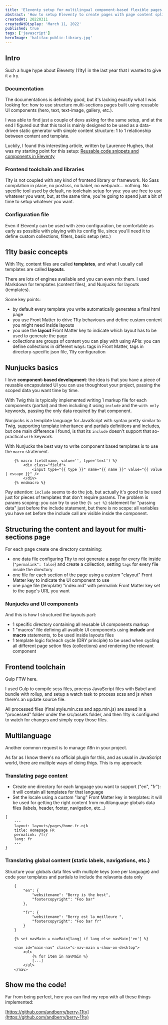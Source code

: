 ```yaml
---
title: 'Eleventy setup for multilingual component-based flexible pages'
abstract: 'How to setup Eleventy to create pages with page content splitted in serveral files using reusable UI components'
createdAt: 20220311
createdAtDisplay: 'March 11, 2022'
published: true
tags: ['javascript']
heroImage: 'halifax-public-library.jpg'
---
```


## Intro

Such a huge hype about Eleventy (11ty) in the last year that I wanted to give it a try.

### Documentation

The documentations is definitely good, but it's lacking exactly what I was looking for: how to use structure multi-sections pages built using reusable UI components (hero, text, text-image, gallery, etc.).

I was able to find just a couple of devs asking for the same setup, and at the end I figured out that this tool is mainly designed to be used as a data-driven static generator with simple content structure: 1 to 1 relationship between content and template.

Luckily, I found this interesting article, written by Laurence Hughes, that was my starting point for this setup: [Reusable code snippets and components in Eleventy](https://fuzzylogic.me/posts/reusable-code-snippets-and-components-in-eleventy/)

### Frontend toolchain and libraries

11ty is not coupled with any kind of frontend library or framework. No Sass compilation in place, no postcss, no babel, no webpack... nothing. No specific tool used by default, no toolchain setup for you: you are free to use whatever you want, but, at the same time, you're going to spend just a bit of time to setup whatever you want.

### Configuration file

Even if Eleventy can be used with zero configuration, be comfortable as early as possible with playing with its config file, since you'll need it to define custom collections, filters, basic setup (etc.)

## 11ty basic concepts

With 11ty, content files are called **templates**, and what I usually call templates are called **layouts**.

There are lots of engines available and you can even mix them.
I used Markdown for templates (content files), and Nunjucks for layouts (templates).

Some key points:

-   by default every template you write automatically generates a final html page
-   you use Front Matter to drive 11ty behaviours and define custom content you might need inside layouts
-   you use the **layout** Front Matter key to indicate which layout has to be used to generate the page
-   collections are groups of content you can play with using APIs: you can define collections in different ways: tags in Front Matter, tags in directory-specific json file, 11ty configuration

## Nunjucks basics

I love **component-based development**: the idea is that you have a piece of reusable encapsulated UI you can use thoughtout your project, passing the scoped data you want time by time.

With Twig this is typically implemented writing 1 markup file for each components (partial) and then including it using `include` and the `with only` keywords, passing the only data required by that component.

Nunjucks is a template language for JavaScript with syntax pretty similar to Twig, supporting template inheritance and partials definitions and includes, but one main difference I found, is that its `include` doesn't support that so-practical `with` keywork.

With Nunjucks the best way to write component based templates is to use the `macro` stratement.

```twig[macros.njk]
    {% macro field(name, value='', type='text') %}
        <div class="field">
            <input type="{{ type }}" name="{{ name }}" value="{{ value | escape }}" />
        </div>
    {% endmacro %}
```

Pay attention: `include` seems to do the job, but actually it's good to be used just for pieces of templates that don't require params. The problem is params scoping: you can try to use the `{% set %}` statement for "passing data" just before the include statement, but there is no scope: all variables you have set before the include call are visible inside the component.

## Structuring the content and layout for multi-sections page

For each page create one directory containing:

-   one data file configuring 11ty to not generate a page for every file inside (`"permalink": false`) and create a collection, setting `tags` for every file inside the directory
-   one file for each section of the page using a custom "clayout" Front Matter key to indicate the UI component to use
-   one page file (template) "index.md" with permalink Front Matter key set to the page's URL you want

### Nunjucks and UI components

And this is how I structured the layouts part:

-   1 specific directory containing all reusable UI components markup
-   1 "macros" file defining all availble UI components using **include** and **macro** statements, to be used inside layouts files
-   1 template logic for/each cycle (DRY principle) to be used when cycling all different page setion files (collections) and rendering the relevant component

## Frontend toolchain

Gulp FTW here.

I used Gulp to compile scss files, process JavaScript files with Babel and bundle with rollup, and setup a watch task to process scss and js when there's an update source file.

All processed files (final style.min.css and app.min.js) are saved in a "processed" folder under the src/assets folder, and then 11ty is configured to watch for changes and simply copy those files.

## Multilanguage

Another common request is to manage i18n in your project.

As far as I know there's no official plugin for this, and as usual in JavaScript world, there are multiple ways of doing thigs. This is my approach:

### Translating page content

-   Create one directory for each language you want to support ("en", "fr"): it will contain all templates for that language
-   Set the locale using a custom "lang" Front Matter key in templates: it will be used for getting the right content from multilanguage globals data files (labels, header, footer, navigation, etc...)

```md[/src/fr/index.md]
{
    ---
    layout: layouts/pages/home-fr.njk
    title: Homepage FR
    permalink: /fr/
    lang: fr
    ---
}
```

### Translating global content (static labels, navigations, etc.)

Structure your globals data files with multiple keys (one per language) and code your templates and partials to include the relavanta data only

```twig[/src/_data/globals.json]
    {
        "en": {
            "websitename": "Berry is the best",
            "footercopyright": "Foo bar"
        },

        "fr": {
            "websitename": "Berry est la meilleure ",
            "footercopyright": "Foo bar fr"
        }
    }
```

```twig[/src/_includes/layouts/base/navMain.njk]
    {% set navMain = navMain[lang] if lang else navMain['en'] %}

    <nav id="main-nav" class="c-nav-main u-show-on-desktop">
        <ul>
            {% for item in navMain %}
            [...]
        </ul>
    </nav>
```

## Show me the code!

Far from being perfect, here you can find my repo with all these things implemented:

[https://github.com/andberry/berry-11ty](https://github.com/andberry/berry-11ty)
